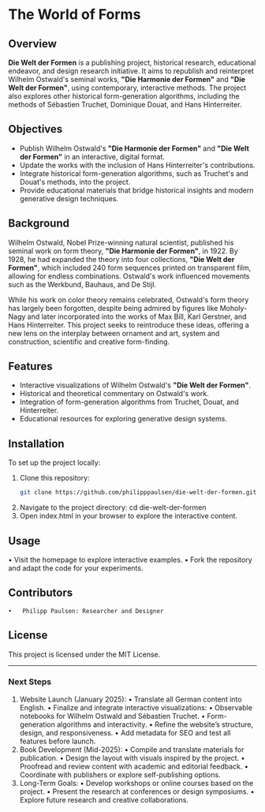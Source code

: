 # The World of Forms

## Overview
**Die Welt der Formen** is a publishing project, historical research, educational endeavor, and design research initiative. It aims to republish and reinterpret Wilhelm Ostwald's seminal works, **"Die Harmonie der Formen"** and **"Die Welt der Formen"**, using contemporary, interactive methods. The project also explores other historical form-generation algorithms, including the methods of Sébastien Truchet, Dominique Douat, and Hans Hinterreiter.

## Objectives
- Publish Wilhelm Ostwald's **"Die Harmonie der Formen"** and **"Die Welt der Formen"** in an interactive, digital format.
- Update the works with the inclusion of Hans Hinterreiter's contributions.
- Integrate historical form-generation algorithms, such as Truchet's and Douat's methods, into the project.
- Provide educational materials that bridge historical insights and modern generative design techniques.

## Background
Wilhelm Ostwald, Nobel Prize-winning natural scientist, published his seminal work on form theory, **"Die Harmonie der Formen"**, in 1922. By 1928, he had expanded the theory into four collections, **"Die Welt der Formen"**, which included 240 form sequences printed on transparent film, allowing for endless combinations. Ostwald's work influenced movements such as the Werkbund, Bauhaus, and De Stijl.

While his work on color theory remains celebrated, Ostwald's form theory has largely been forgotten, despite being admired by figures like Moholy-Nagy and later incorporated into the works of Max Bill, Karl Gerstner, and Hans Hinterreiter. This project seeks to reintroduce these ideas, offering a new lens on the interplay between ornament and art, system and construction, scientific and creative form-finding.

## Features
- Interactive visualizations of Wilhelm Ostwald's **"Die Welt der Formen"**.
- Historical and theoretical commentary on Ostwald's work.
- Integration of form-generation algorithms from Truchet, Douat, and Hinterreiter.
- Educational resources for exploring generative design systems.

## Installation
To set up the project locally:
1. Clone this repository:
   ```bash
   git clone https://github.com/philipppaulsen/die-welt-der-formen.git
2. Navigate to the project directory:
   cd die-welt-der-formen
3. Open index.html in your browser to explore the interactive content.

## Usage
• Visit the homepage to explore interactive examples.
• Fork the repository and adapt the code for your experiments.

## Contributors
	•	Philipp Paulsen: Researcher and Designer

## License

This project is licensed under the MIT License.

---

### **Next Steps**
1. Website Launch (January 2025):
• Translate all German content into English.
• Finalize and integrate interactive visualizations:
• Observable notebooks for Wilhelm Ostwald and Sébastien Truchet.
• Form-generation algorithms and interactivity.
• Refine the website’s structure, design, and responsiveness.
• Add metadata for SEO and test all features before launch.
2. Book Development (Mid-2025):
• Compile and translate materials for publication.
• Design the layout with visuals inspired by the project.
• Proofread and review content with academic and editorial feedback.
• Coordinate with publishers or explore self-publishing options.
3. Long-Term Goals:
• Develop workshops or online courses based on the project.
• Present the research at conferences or design symposiums.
• Explore future research and creative collaborations.

